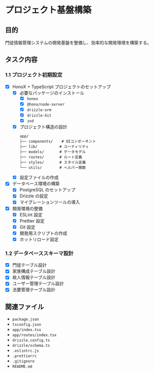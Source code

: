 # プロジェクト基盤構築

## 目的

門徒情報管理システムの開発基盤を整備し、効率的な開発環境を構築する。

## タスク内容

### 1.1 プロジェクト初期設定

- [x] HonoX + TypeScript プロジェクトのセットアップ
  - [x] 必要なパッケージのインストール
    - [x] `honox`
    - [x] `@hono/node-server`
    - [x] `drizzle-orm`
    - [x] `drizzle-kit`
    - [x] `zod`
  - [x] プロジェクト構造の設計
    ```
    app/
    ├── components/    # UIコンポーネント
    ├── lib/          # ユーティリティ
    ├── models/       # データモデル
    ├── routes/       # ルート定義
    ├── styles/       # スタイル定義
    └── utils/        # ヘルパー関数
    ```
  - [x] 設定ファイルの作成
- [x] データベース環境の構築
  - [x] PostgreSQL のセットアップ
  - [x] Drizzle の設定
  - [x] マイグレーションツールの導入
- [x] 開発環境の整備
  - [x] ESLint 設定
  - [x] Prettier 設定
  - [x] Git 設定
  - [x] 開発用スクリプトの作成
  - [x] ホットリロード設定

### 1.2 データベーススキーマ設計

- [x] 門徒テーブル設計
- [x] 家族構成テーブル設計
- [x] 故人情報テーブル設計
- [x] ユーザー管理テーブル設計
- [x] 法要管理テーブル設計

## 関連ファイル

- `package.json`
- `tsconfig.json`
- `app/index.tsx`
- `app/routes/index.tsx`
- `drizzle.config.ts`
- `drizzle/schema.ts`
- `.eslintrc.js`
- `.prettierrc`
- `.gitignore`
- `README.md`
